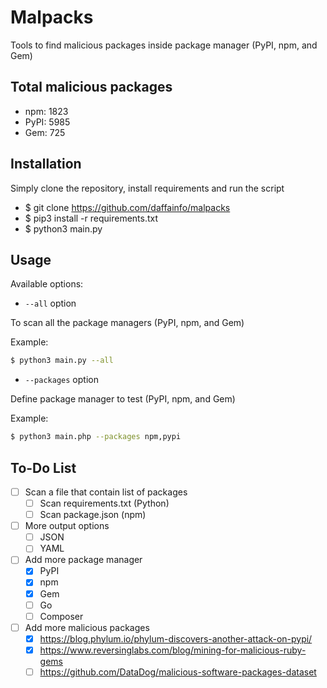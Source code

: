 # Malpacks
Tools to find malicious packages inside package manager (PyPI, npm, and Gem)

## Total malicious packages
* npm: 1823
* PyPI: 5985
* Gem: 725

## Installation
Simply clone the repository, install requirements and run the script

* $ git clone https://github.com/daffainfo/malpacks
* $ pip3 install -r requirements.txt
* $ python3 main.py

## Usage
Available options:
* `--all` option

To scan all the package managers (PyPI, npm, and Gem)

Example:
```bash
$ python3 main.py --all
```

* `--packages` option

Define package manager to test (PyPI, npm, and Gem)

Example:
```bash
$ python3 main.php --packages npm,pypi
```

## To-Do List
- [ ] Scan a file that contain list of packages
  - [ ] Scan requirements.txt (Python)
  - [ ] Scan package.json (npm)
- [ ] More output options
  - [ ] JSON
  - [ ] YAML
- [ ] Add more package manager
  - [x] PyPI
  - [x] npm
  - [x] Gem
  - [ ] Go
  - [ ] Composer
- [ ] Add more malicious packages
  - [x] https://blog.phylum.io/phylum-discovers-another-attack-on-pypi/
  - [x] https://www.reversinglabs.com/blog/mining-for-malicious-ruby-gems
  - [ ] https://github.com/DataDog/malicious-software-packages-dataset